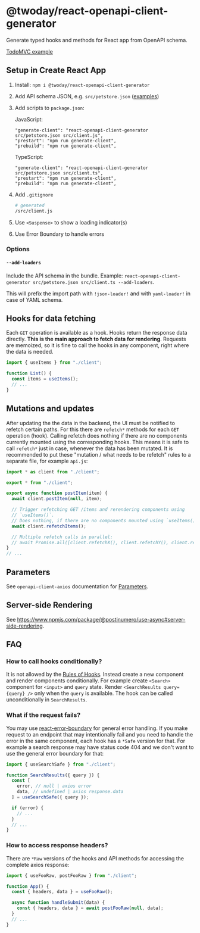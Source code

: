 # @twoday/react-openapi-client-generator

Generate typed hooks and methods for React app from OpenAPI schema.

[TodoMVC example](https://twoday-dev.github.io/twoday/react-openapi-client-generator/examples/todoapp/)

## Setup in Create React App

1. Install: `npm i @twoday/react-openapi-client-generator`
2. Add API schema JSON, e.g. `src/petstore.json` ([examples](https://github.com/OAI/OpenAPI-Specification/blob/main/examples))
3. Add scripts to `package.json`:

   JavaScript:

   ```
   "generate-client": "react-openapi-client-generator src/petstore.json src/client.js",
   "prestart": "npm run generate-client",
   "prebuild": "npm run generate-client",
   ```

   TypeScript:

   ```
   "generate-client": "react-openapi-client-generator src/petstore.json src/client.ts",
   "prestart": "npm run generate-client",
   "prebuild": "npm run generate-client",
   ```

4. Add `.gitignore`

   ```sh
   # generated
   /src/client.js
   ```

5. Use `<Suspense>` to show a loading indicator(s)
6. Use Error Boundary to handle errors

### Options

#### `--add-loaders`

Include the API schema in the bundle. Example: `react-openapi-client-generator src/petstore.json src/client.ts --add-loaders`.

This will prefix the import path with `!json-loader!` and with `yaml-loader!` in case of YAML schema.

## Hooks for data fetching

Each `GET` operation is available as a hook. Hooks return the response data directly. **This is the main approach to fetch data for rendering**. Requests are memoized, so it is fine to call the hooks in any component, right where the data is needed.

```js
import { useItems } from "./client";

function List() {
  const items = useItems();
  // ...
}
```

## Mutations and updates

After updating the the data in the backend, the UI must be notified to refetch certain paths. For this there are `refetch*` methods for each `GET` operation (hook). Calling refetch does nothing if there are no components currently mounted using the corresponding hooks. This means it is safe to call `refetch*` just in case, whenever the data has been mutated. It is recommended to put these "mutation / what needs to be refetch" rules to a separate file, for example `api.js`:

```js
import * as client from "./client";

export * from "./client";

export async function postItem(item) {
  await client.postItem(null, item);

  // Trigger refetching GET /items and rerendering components using
  // `useItems()`.
  // Does nothing, if there are no components mounted using `useItems()`.
  await client.refetchItems();

  // Multiple refetch calls in parallel:
  // await Promise.all([client.refetchX(), client.refetchY(), client.refetchZ()]);
}
// ...
```

## Parameters

See `openapi-client-axios` documentation for [Parameters](https://www.npmjs.com/package/openapi-client-axios#parameters).

## Server-side Rendering

See https://www.npmjs.com/package/@postinumero/use-async#server-side-rendering.

## FAQ

### How to call hooks conditionally?

It is not allowed by the [Rules of Hooks](https://reactjs.org/docs/hooks-rules.html#only-call-hooks-at-the-top-level). Instead create a new component and render components conditionally. For example create `<Search>` component for `<input>` and `query` state. Render `<SearchResults query={query} />` only when the `query` is available. The hook can be called unconditionally in `SearchResults`.

### What if the request fails?

You may use [react-error-boundary](https://github.com/bvaughn/react-error-boundary) for general error handling. If you make request to an endpoint that may intentionally fail and you need to handle the error in the same component, each hook has a `*Safe` version for that. For example a search response may have status code 404 and we don't want to use the general error boundary for that:

```js
import { useSearchSafe } from "./client";

function SearchResults({ query }) {
  const [
    error, // null | axios error
    data, // undefined | axios response.data
  ] = useSearchSafe({ query });

  if (error) {
    // ...
  }
  // ...
}
```

### How to access response headers?

There are `*Raw` versions of the hooks and API methods for accessing the complete axios response:

```js
import { useFooRaw, postFooRaw } from "./client";

function App() {
  const { headers, data } = useFooRaw();

  async function handleSubmit(data) {
    const { headers, data } = await postFooRaw(null, data);
  }
  // ...
}
```
